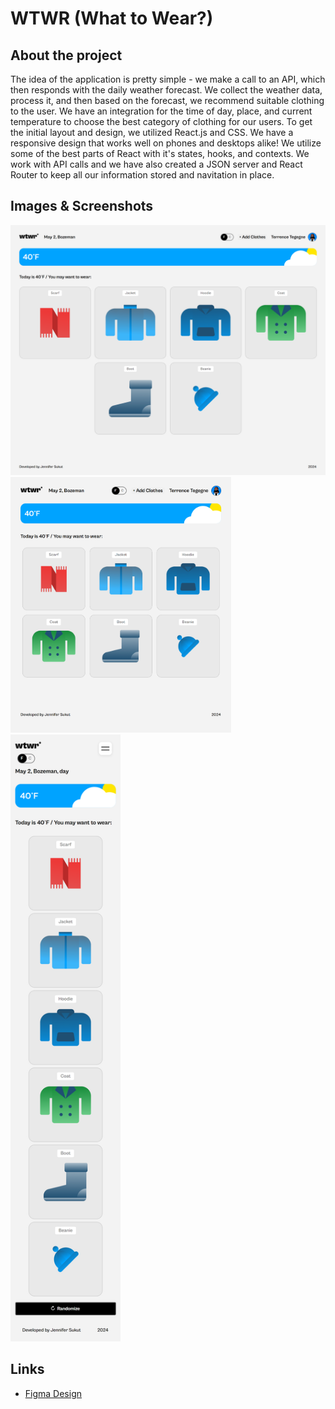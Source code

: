# WTWR (What to Wear?)

## About the project

The idea of the application is pretty simple - we make a call to an API, which then responds with the daily weather forecast. We collect the weather data, process it, and then based on the forecast, we recommend suitable clothing to the user. We have an integration for the time of day, place, and current temperature to choose the best category of clothing for our users. To get the initial layout and design, we utilized React.js and CSS. We have a responsive design that works well on phones and desktops alike! We utilize some of the best parts of React with it's states, hooks, and contexts. We work with API calls and we have also created a JSON server and React Router to keep all our information stored and navitation in place.

## Images & Screenshots

<img src="./src/images/SeProjectReactScreenshotDesktop.png" />
<img src="./src/images/SeProjectReactScreenshotSmallerMonitor.png"  width=70% height=70%/> <img src="./src/images/SeProjectReactScreenshotPhone.png" width=35% height=35% />

## Links

- [Figma Design](https://www.figma.com/file/DTojSwldenF9UPKQZd6RRb/Sprint-10%3A-WTWR)

